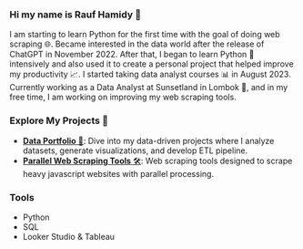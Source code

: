 ### Hi my name is Rauf Hamidy 👋

I am starting to learn Python for the first time with the goal of doing web scraping 🌐. Became interested in the data world after the release of ChatGPT in November 2022. After that, I began to learn Python 🐍 intensively and also used it to create a personal project that helped improve my productivity 📈. I started taking data analyst courses 📊 in August 2023. Currently working as a Data Analyst at Sunsetland in Lombok 🌅, and in my free time, I am working on improving my web scraping tools.

### Explore My Projects 🚀

* [**Data Portfolio** 💼](<https://github.com/raufh10/Data_Portfolio>): Dive into my data-driven projects where I analyze datasets, generate visualizations, and develop ETL pipeline.
* [**Parallel Web Scraping Tools** 🛠️](<https://github.com/raufh10/parallel_web_scraping>): Web scraping tools designed to scrape heavy javascript websites with parallel processing.

### Tools

* Python
* SQL
* Looker Studio & Tableau
